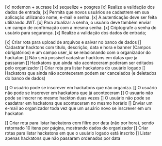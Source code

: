 [x] nodemon + sucrase
[x] sequelize + posgres
[x] Realize a validação dos dados de entrada;
[x] Permita que novos usuários se cadastrem em sua aplicação utilizando nome, e-mail e senha.
[x] A autenticação deve ser feita utilizando JWT.
[x] Para atualizar a senha, o usuário deve também enviar um campo de confirmação com a mesma senha.
[x] Criptografe a senha do usuário para segurança.
[x] Realize a validação dos dados de entrada;

[x] Criar rota para upload de arquivos e salvar no banco de dados
[] Cadastrar hacktons com titulo, descrição, data e hora e banner (Campos obrigatórios) e um campo user_id se relacionando com o organizador do hackaton
[] Não será possivel cadastrar hacktons em datas que ja passaram
[] Hackatons que ainda não aconteceram poderam ser editados pelo organizador
[] Criar rota pra listar hackatons do usuário logado
[] Hackatons que ainda não aconteceram podem ser cancelados (e deletados do banco de dados)

[] O usuário pode se inscrever em hackatons que não organiza.
[] O usuário não pode se inscrever em hackatons que já aconteceram
[] O usuario não pode se inscrer no mesmo hackton duas vezes
[] O usuário não pode se casdatrar em hackatons que aconteceram no mesmo horário
[] Enviar um e-mail ao organizador toda vez que um usuário novo se inscrever em
um hackaton

[] Criar rota para listar hackatons com filtro por data (não por hora),
sendo retornado 10 itens por página, mostrando dados do organizador
[] Criar rotas para listar hackatons em que o usuário logado está inscrito
[] Listar apenas hackatons que não passaram ordenados por data
